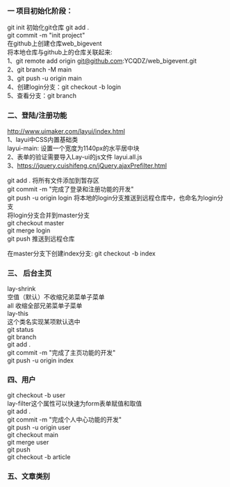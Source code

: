 ### 一 项目初始化阶段：
 git init 初始化git仓库
 git add .  
 git commit -m "init project"     
 在github上创建仓库web_bigevent   
 将本地仓库与github上的仓库关联起来:     
 1、git remote add origin git@github.com:YCQDZ/web_bigevent.git   
 2、git branch -M main   
 3、git push -u origin main   
 4、创建login分支：git checkout -b login     
 5、查看分支：git branch     
 

### 二、登陆/注册功能
http://www.uimaker.com/layui/index.html   
1、layui中CSS内置基础类   
layui-main: 设置一个宽度为1140px的水平居中块   
2、表单的验证需要导入Lay-ui的js文件 layui.all.js   
3、https://jquery.cuishifeng.cn/jQuery.ajaxPrefilter.html   

git add . 将所有文件添加到暂存区   
git commit -m "完成了登录和注册功能的开发"   
git push -u origin login 将本地的login分支推送到远程仓库中，也命名为login分支   
将login分支合并到master分支   
   git checkout master   
   git merge login   
git push 推送到远程仓库    

在master分支下创建index分支: git checkout -b index 

### 三、 后台主页
lay-shrink      	     
空值（默认）不收缩兄弟菜单子菜单            
all 收缩全部兄弟菜单子菜单       
lay-this       
这个类名实现某项默认选中         
git status        
git branch       
git add .         
git commit -m "完成了主页功能的开发"      
git push -u origin index      

### 四、用户
git checkout -b user               
lay-filter这个属性可以快速为form表单赋值和取值        
git add .       
git commit -m "完成个人中心功能的开发"       
git push -u origin user          
git checkout main     
git merge user      
git push       
git checkout -b article     

### 五、文章类别
